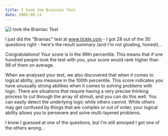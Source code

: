```yaml
---
title: I took the Brainiac Test
date: 2005-08-11
---
```


![I took the Brainiac Test](https://source.unsplash.com/X6cChncECA8/1600x900)

I just did the "Brainiac" test at www.tickle.com - I got 28 out of the 30 questions right - here's the result summary (and I'm not gloating, honest)...

Congratulations! Your score is in the 99th percentile. This means that if one hundred people took the test with you, your score would rank higher than 98 of them on average.

When we analysed your test, we also discovered that when it comes to logical ability, you measure in the 100th percentile. This score indicates you have unusually strong abilities when it comes to solving problems with logic. There are situations that require having a very precise thinking process to cut through the array of stimuli, and you can do this well. You can easily detect the underlying logic while others cannot. While others may get confused by things that are complex or out of order, your logical ability allows you to persevere and solve multi-layered problems.

I know I guessed at one of the questions, but I'm still annoyed I got one of the others wrong...